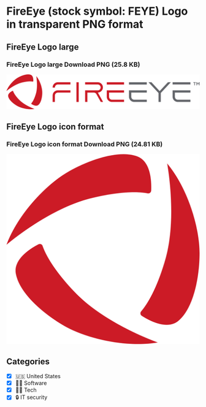 # FireEye (stock symbol: FEYE) Logo in transparent PNG format

## FireEye Logo large

### FireEye Logo large Download PNG (25.8 KB)

![FireEye Logo large Download PNG (25.8 KB)](/img/orig/FEYE_BIG-979d8e52.png)

## FireEye Logo icon format

### FireEye Logo icon format Download PNG (24.81 KB)

![FireEye Logo icon format Download PNG (24.81 KB)](/img/orig/FEYE-b02bf876.png)



## Categories
- [x] 🇺🇸 United States
- [x] 👨‍💻 Software
- [x] 👩‍💻 Tech
- [x] 🔒 IT security
